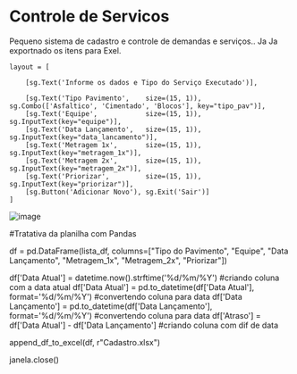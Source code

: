 # Controle de Servicos
 Pequeno sistema de cadastro e controle de demandas e serviços.. Ja Ja exportnado os itens para Exel. 

   
   
   
   
   
   
    layout = [      
        
        [sg.Text('Informe os dados e Tipo do Serviço Executado')],
        
        [sg.Text('Tipo Pavimento',    size=(15, 1)), sg.Combo(['Asfaltico', 'Cimentado', 'Blocos'], key="tipo_pav")],
        [sg.Text('Equipe',            size=(15, 1)), sg.InputText(key="equipe")],
        [sg.Text('Data Lançamento',   size=(15, 1)), sg.InputText(key="data_lancamento")],
        [sg.Text('Metragem 1x',       size=(15, 1)), sg.InputText(key="metragem_1x")],
        [sg.Text('Metragem 2x',       size=(15, 1)), sg.InputText(key="metragem_2x")],
        [sg.Text('Priorizar',         size=(15, 1)), sg.InputText(key="priorizar")],
        [sg.Button('Adicionar Novo'), sg.Exit('Sair')]
    ]
 
 
 
 ![image](https://user-images.githubusercontent.com/33934341/195911171-40809fe1-cb6f-4c2c-949e-08752782269e.png)



#Tratativa da planilha com Pandas

df = pd.DataFrame(lista_df, columns=["Tipo do Pavimento", "Equipe", "Data Lançamento", "Metragem_1x", "Metragem_2x", "Priorizar"])

df['Data Atual'] = datetime.now().strftime('%d/%m/%Y')                            #criando coluna com a data atual
df['Data Atual'] = pd.to_datetime(df['Data Atual'], format='%d/%m/%Y')              #convertendo coluna para data
df['Data Lançamento'] = pd.to_datetime(df['Data Lançamento'], format='%d/%m/%Y')    #convertendo coluna para data
df['Atraso'] = df['Data Atual'] - df['Data Lançamento']                             #criando coluna com dif de data

append_df_to_excel(df, r"Cadastro.xlsx")

janela.close()
